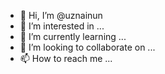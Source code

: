 - 👋 Hi, I’m @uznainun
- 👀 I’m interested in ...
- 🌱 I’m currently learning ...
- 💞️ I’m looking to collaborate on ...
- 📫 How to reach me ...

<!---
uznainun/uznainun is a ✨ special ✨ repository because its `README.md` (this file) appears on your GitHub profile.
You can click the Preview link to take a look at your changes.
--->
